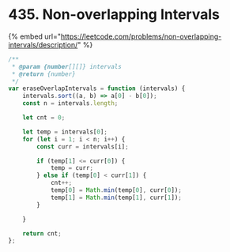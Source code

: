 # 435. Non-overlapping Intervals



{% embed url="https://leetcode.com/problems/non-overlapping-intervals/description/" %}

```javascript
/**
 * @param {number[][]} intervals
 * @return {number}
 */
var eraseOverlapIntervals = function (intervals) {
    intervals.sort((a, b) => a[0] - b[0]);
    const n = intervals.length;

    let cnt = 0;

    let temp = intervals[0];
    for (let i = 1; i < n; i++) {
        const curr = intervals[i];

        if (temp[1] <= curr[0]) {
            temp = curr;
        } else if (temp[0] < curr[1]) {
            cnt++;
            temp[0] = Math.min(temp[0], curr[0]);
            temp[1] = Math.min(temp[1], curr[1]);
        }

    }

    return cnt;
};
```



